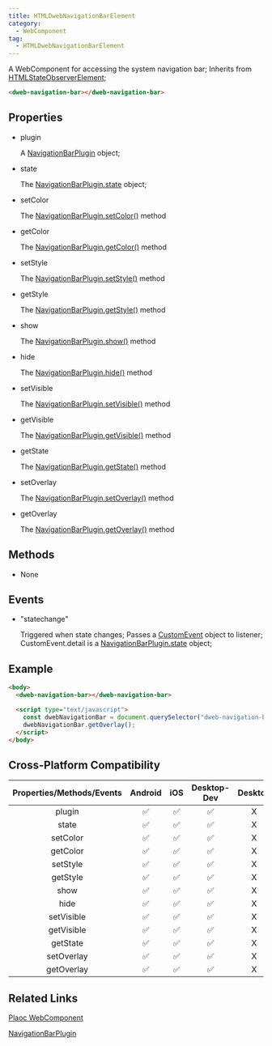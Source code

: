 ```yaml
---
title: HTMLDwebNavigationBarElement
category:
  - WebComponent
tag:
  - HTMLDwebNavigationBarElement   
---
```


A WebComponent for accessing the system navigation bar;
Inherits from [HTMLStateObserverElement](../state-observer/index.md);

```html
<dweb-navigation-bar></dweb-navigation-bar>
```

## Properties

  - plugin

    A [NavigationBarPlugin](../../plugin/navigation-bar/index.md) object;

  - state

    The [NavigationBarPlugin.state](../../plugin/navigation-bar/state.md) object;

  - setColor

    The [NavigationBarPlugin.setColor()](../../plugin/navigation-bar/set-color.md) method

  - getColor

    The [NavigationBarPlugin.getColor()](../../plugin/navigation-bar/get-color.md) method

  - setStyle

    The [NavigationBarPlugin.setStyle()](../../plugin/navigation-bar/set-style.md) method

  - getStyle

    The [NavigationBarPlugin.getStyle()](../../plugin/navigation-bar/get-style.md) method

  - show

    The [NavigationBarPlugin.show()](../../plugin/navigation-bar/show.md) method

  - hide

    The [NavigationBarPlugin.hide()](../../plugin/navigation-bar/hide.md) method

  - setVisible

    The [NavigationBarPlugin.setVisible()](../../plugin/navigation-bar/set-visible.md) method

  - getVisible

    The [NavigationBarPlugin.getVisible()](../../plugin/navigation-bar/get-visible.md) method

  - getState

    The [NavigationBarPlugin.getState()](../../plugin/navigation-bar/get-state.md) method

  - setOverlay

    The [NavigationBarPlugin.setOverlay()](../../plugin/navigation-bar/set-overlay.md) method

  - getOverlay

    The [NavigationBarPlugin.getOverlay()](../../plugin/navigation-bar/get-overlay.md) method

## Methods

  - None

## Events 

  - "statechange"

    Triggered when state changes;
    Passes a [CustomEvent](https://developer.mozilla.org/en-US/docs/Web/API/CustomEvent/CustomEvent) object to listener;
    CustomEvent.detail is a [NavigationBarPlugin.state](../../plugin/navigation-bar/state.md) object;

## Example

```html
<body>
  <dweb-navigation-bar></dweb-navigation-bar>

  <script type="text/javascript">
    const dwebNavigationBar = document.querySelector("dweb-navigation-bar");
    dwebNavigationBar.getOverlay(); 
  </script>
</body>
```

## Cross-Platform Compatibility

| Properties/Methods/Events | Android | iOS | Desktop-Dev | Desktop |
|:------------:|:-------:|:---:|:-----------:|:-------:|
| plugin       | ✅      | ✅   | ✅           | X       |
| state        | ✅      | ✅   | ✅           | X       |
| setColor     | ✅      | ✅   | ✅           | X       |
| getColor     | ✅      | ✅   | ✅           | X       |
| setStyle     | ✅      | ✅   | ✅           | X       |
| getStyle     | ✅      | ✅   | ✅           | X       |
| show         | ✅      | ✅   | ✅           | X       |
| hide         | ✅      | ✅   | ✅           | X       |  
| setVisible   | ✅      | ✅   | ✅           | X       |
| getVisible   | ✅      | ✅   | ✅           | X       |
| getState     | ✅      | ✅   | ✅           | X       |
| setOverlay   | ✅      | ✅   | ✅           | X       |
| getOverlay   | ✅      | ✅   | ✅           | X       |

## Related Links

 [Plaoc WebComponent](../index.md)

[NavigationBarPlugin](../../plugin/navigation-bar/index.md)